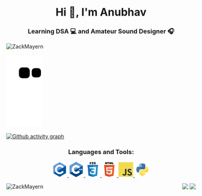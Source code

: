 <h1 align="center">Hi 👋, I'm Anubhav</h1>
<h3 align="center">Learning DSA 💻 and Amateur Sound Designer 🎧</h3>

<p align="left"> <img src="https://komarev.com/ghpvc/?username=ZackMayern&label=Profile%20views&color=0e75b6&style=flat" alt="ZackMayern" /> </p>

![snake gif](https://github.com/ZackMayern/ZackMayern/blob/output/github-contribution-grid-snake.svg)

[![Github activity graph](https://activity-graph.herokuapp.com/graph?username=ZackMayern&theme=react-dark&hide_border=true&color=BDDFFF&line=6E93B5&point=BDDFFF)](https://git.io/akshay2211&hide_border=true)



<h3 align="center">Languages and Tools:</h3>

<p align="center"> 
  <a href="https://devdocs.io/c/" target="_blank"> 
    <img src="https://raw.githubusercontent.com/devicons/devicon/2809b567852a4648062a2d3e7c1c531367458c0b/icons/c/c-original.svg" alt="C" width="40" height="40"/>
  </a> 
  
  <a href="https://www.w3schools.com/cpp/" target="_blank"> 
    <img src="https://raw.githubusercontent.com/devicons/devicon/master/icons/cplusplus/cplusplus-original.svg" alt="cplusplus" width="40" height="40"/> 
  </a> 

  <a href="https://www.w3schools.com/css/" target="_blank"> 
    <img src="https://raw.githubusercontent.com/devicons/devicon/master/icons/css3/css3-original-wordmark.svg" alt="css3" width="40" height="40"/> 
  </a>

   <a href="https://www.w3.org/html/" target="_blank"> 
     <img src="https://raw.githubusercontent.com/devicons/devicon/master/icons/html5/html5-original-wordmark.svg" alt="html5" width="40" height="40"/> 
  </a>  
  
  <a href="https://developer.mozilla.org/en-US/docs/Web/JavaScript" target="_blank"> 
    <img src="https://raw.githubusercontent.com/devicons/devicon/master/icons/javascript/javascript-original.svg" alt="javascript" width="40" height="40"/> 
  </a> 
  
  <a href="https://www.python.org" target="_blank"> 
    <img src="https://raw.githubusercontent.com/devicons/devicon/master/icons/python/python-original.svg" alt="python" width="40" height="40"/> 
  </a> 


<p>
  <img align="left" src="https://github-readme-stats.vercel.app/api/top-langs?username=ZackMayern&theme=dark&show_icons=true&count_private=true&hide_border=true" alt="ZackMayern" />
</p>

<p align="right">
  <img width="49.5%" src="https://github-readme-stats.vercel.app/api/?username=ZackMayern&theme=dark&show_icons=true&count_private=true&hide_border=true" />
    <img width="49.5%" src="http://github-readme-streak-stats.herokuapp.com?user=ZackMayern&theme=dark&hide_border=true" />
</p>
